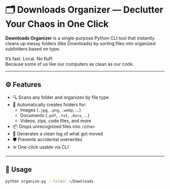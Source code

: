 # 🗂️ Downloads Organizer — Declutter Your Chaos in One Click

**Downloads Organizer** is a single-purpose Python CLI tool that instantly cleans up messy folders (like Downloads) by sorting files into organized subfolders based on type.

It’s fast. Local. No fluff.  
Because some of us like our computers as clean as our code.

---

## ⚙️ Features

- 🔍 Scans any folder and organizes by file type
- 🧠 Automatically creates folders for:
  - Images (`.jpg`, `.png`, `.webp`, ...)
  - Documents (`.pdf`, `.txt`, `.docx`, ...)
  - Videos, zips, code files, and more
- 📦 Drops unrecognized files into `/other`
- 📝 Generates a clean log of what got moved
- 🛡️ Prevents accidental overwrites
- ☕ One-click usable via CLI

---

## 🚀 Usage

```bash
python organize.py --folder ~/Downloads
